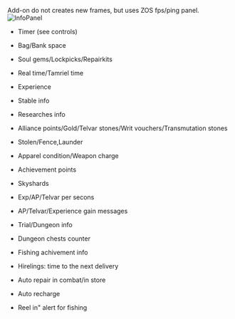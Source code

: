 Add-on do not creates new frames, but uses ZOS fps/ping panel.<br>
![InfoPanel](https://cdn-eso.mmoui.com/preview/pvw6194.png)

- Timer (see controls)
- Bag/Bank space
- Soul gems/Lockpicks/Repairkits
- Real time/Tamriel time
- Experience
- Stable info
- Researches info
- Alliance points/Gold/Telvar stones/Writ vouchers/Transmutation stones
- Stolen/Fence,Launder
- Apparel condition/Weapon charge
- Achievement points
- Skyshards
- Exp/AP/Telvar per secons
- AP/Telvar/Experience gain messages
- Trial/Dungeon info
- Dungeon chests counter
- Fishing achivement info
- Hirelings: time to the next delivery

- Auto repair in combat/in store
- Auto recharge
- Reel in" alert for fishing

